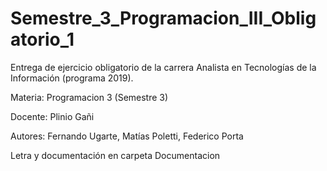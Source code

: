 # Semestre_3_Programacion_III_Obligatorio_1
Entrega de ejercicio obligatorio de la carrera Analista en Tecnologías de la Información (programa 2019).

Materia: Programacion 3 (Semestre 3)

Docente: Plinio Gañi

Autores: Fernando Ugarte, Matías Poletti, Federico Porta

Letra y documentación en carpeta Documentacion
